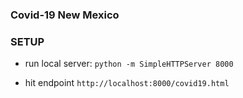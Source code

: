 ### Covid-19 New Mexico

### SETUP
* run local server:
`python -m SimpleHTTPServer 8000`

* hit endpoint
`http://localhost:8000/covid19.html`